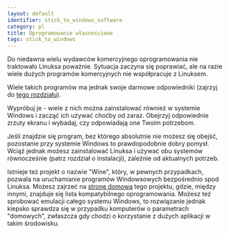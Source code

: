 ```yaml
---
layout: default
identifier: stick_to_windows_software
category: pl
title: Oprogramowanie własnościowe
tags: stick_to_windows
---
```


Do niedawna wielu wydawców komercyjnego oprogramowania nie traktowało Linuksa
poważnie. Sytuacja zaczyna się poprawiać, ale na razie wiele dużych programów
komercyjnych nie współpracuje z Linuksem.

Wiele takich programów ma jednak swoje darmowe odpowiedniki (zajrzyj do
<a href="/items/warez">tego rozdziału</a>).

Wypróbuj je - wiele z nich można zainstalować również w systemie Windows
i zacząć ich używać choćby od zaraz. Obejrzyj odpowiednie zrzuty ekranu i wybadaj,
czy odpowiadają one Twoim potrzebom.

Jeśli znajdzie się program, bez którego absolutnie nie możesz się obejść,
pozostanie przy systemie Windows to prawdopodobnie dobry pomysł. Wciąż jednak możesz
zainstalować Linuksa i używać obu systemów równocześnie (patrz rozdział o instalacji),
zależnie od aktualnych potrzeb.

Istnieje też projekt o nazwie "Wine", który, w pewnych przypadkach, pozwala na
uruchamianie programów Windowsowych bezpośrednio spod Linuksa. Możesz zajrzeć na
<a href="http://www.winehq.org">stronę domową</a> tego projektu, gdzie, między innymi,
znajduje się lista kompatybilnego oprogramowania. Możesz też sprobować emulacji
całego systemu Windows, to rozwiązanie jednak kiepsko sprawdza się w przypadku
komputerów o parametrach "domowych", zwłaszcza gdy chodzi o korzystanie z dużych
aplikacji w takim środowisku.

